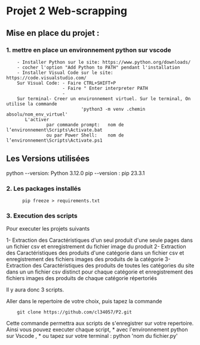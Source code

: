 # Projet 2  Web-scrapping

## Mise en place du projet :

### 1. mettre en place un environnement python sur vscode


        - Installer Python sur le site: https://www.python.org/downloads/
        - cocher l'option "Add Python to PATH" pendant l'installation
        - Installer Visual Code sur le site: https://code.visualstudio.com/
        Sur Visual Code: - Faire CTRL+SHIFT+P
                         - Faire " Enter interpreter PATH
                         - 
        Sur terminal- Creer un environnement virtuel. Sur le terminal, On utilise la commande 
                                'python3 -m venv .chemin absolu/nom_env_virtuel'
           L'activer
                   par commande prompt:   nom de l’environnement\Scripts\Activate.bat
                   ou par Power Shell:    nom de l’environnement\Scripts\Activate.ps1     
                   

Les Versions utilisées
----------------------
python --version: Python 3.12.0
pip --version   : pip 23.3.1

### 2. Les packages installés

          pip freeze > requirements.txt

  

### 3. Execution des scripts
Pour executer les projets suivants

1- Extraction des Caractéristiques d'un seul produit d'une seule pages dans un fichier csv et  enregistrement du fichier image du produit
2- Extraction des Caractéristiques des produits d'une catégorie dans un fichier csv et enregistrement des fichiers images des produits de la catégorie
3- Extraction des Caractéristiques des produits de toutes les catégories du site dans un un fichier csv distinct pour chaque catégorie et enregistrement 
    des fichiers images des produits de chaque catégorie répertoriés

Il y aura donc 3 scripts. 

Aller dans le repertoire de votre choix, puis tapez  la commande

        git clone https://github.com/cl34057/P2.git

Cette commande permettra aux scripts de s'enregistrer sur votre repertoire.
Ainsi vous pouvez executer chaque script,
        *        avec l'environnement python sur Vscode ,
        *        ou tapez sur votre terminal : python 'nom du fichier.py'
